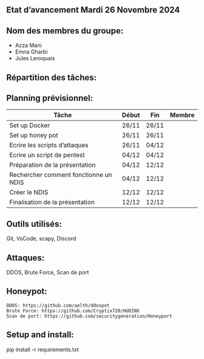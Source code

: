 
## Etat d’avancement Mardi 26 Novembre 2024


## Nom des membres du groupe: 
- Azza Mani
- Emna Gharbi
- Jules Leroquais


## Répartition des tâches: 



## Planning prévisionnel: 

| Tâche                                 | Début | Fin   | Membre | 
| ------------------------------------- | ------| ----  | ------ |
| Set up Docker                         | 26/11 | 26/11 |        |
| Set up honey pot                      | 26/11 | 26/11 |        |
| Ecrire les scripts d’attaques         | 26/11 | 04/12 |        | 
| Ecrire un script de pentest           | 04/12 | 04/12 |        |
| Préparation de la présentation        | 04/12 | 12/12 |        |
| Rechercher comment fonctionne un NDIS | 04/12 | 12/12 |        |
| Créer le NDIS                         | 12/12 | 12/12 |        |
| Finalisation de la présentation       | 12/12 | 12/12 |        |

## Outils utilisés: 
Git, VsCode, scapy, Discord

## Attaques: 
DDOS, Brute Force, Scan de port

## Honeypot:
	DDOS: https://github.com/aelth/ddospot
	Brute Force: https://github.com/Cryptix720/HUDINX
	Scan de port: https://github.com/securitygeneration/Honeyport

## Setup and install: 
pip install -r requirements.txt


